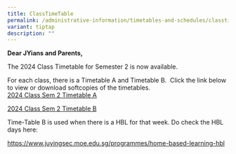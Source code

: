 ```yaml
---
title: ClassTimeTable
permalink: /administrative-information/timetables-and-schedules/classtime-table/
variant: tiptap
description: ""
---
```

<p><strong>Dear JYians and Parents,</strong>
</p>
<p>The&nbsp;2024&nbsp;Class Timetable for&nbsp;Semester 2&nbsp;is now available.</p>
<p>For each class, there is a Timetable A and Timetable B. &nbsp;Click the
link below to view or download softcopies of the timetables.
<br><a href="/files/JYSS_2024_Sem_2_Timetable_A_by_Class_200624.pdf" rel="noopener noreferrer nofollow" target="_blank">2024 Class Sem 2 Timetable A</a>
</p>
<p><a href="/files/JYSS_2024_Sem_2_Timetable_B_by_Class_200624.pdf" rel="noopener noreferrer nofollow" target="_blank">2024 Class Sem 2 Timetable B</a>
</p>
<p>Time-Table B is used when there is a HBL for that week. Do check the HBL
days here:</p>
<p><a href="https://www.juyingsec.moe.edu.sg/programmes/home-based-learning-hbl/" rel="noopener noreferrer nofollow" target="_blank">https://www.juyingsec.moe.edu.sg/programmes/home-based-learning-hbl</a>
</p>
